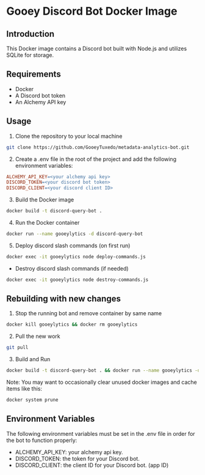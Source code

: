 # Gooey Discord Bot Docker Image

## Introduction

This Docker image contains a Discord bot built with Node.js and utilizes SQLite for storage.

## Requirements

- Docker
- A Discord bot token
- An Alchemy API key

## Usage

1. Clone the repository to your local machine

```bash
git clone https://github.com/GooeyTuxedo/metadata-analytics-bot.git
```

2. Create a .env file in the root of the project and add the following environment variables:

```makefile
ALCHEMY_API_KEY=<your alchemy api key>
DISCORD_TOKEN=<your discord bot token>
DISCORD_CLIENT=<your discord client ID>
```

3. Build the Docker image

```bash
docker build -t discord-query-bot .
```

4. Run the Docker container

```bash
docker run --name gooeylytics -d discord-query-bot
```

5. Deploy discord slash commands (on first run)

```bash
docker exec -it gooeylytics node deploy-commands.js
```

- Destroy discord slash commands (if needed) 
```bash
docker exec -it gooeylytics node destroy-commands.js
```

## Rebuilding with new changes

1. Stop the running bot and remove container by same name

```bash
docker kill gooeylytics && docker rm gooeylytics
```

2. Pull the new work

```bash
git pull
```

3. Build and Run

```bash
docker build -t discord-query-bot . && docker run --name gooeylytics -d discord-query-bot
```

Note: You may want to occasionally clear unused docker images and cache items like this:

```bash
docker system prune
```
 
## Environment Variables

The following environment variables must be set in the .env file in order for the bot to function properly:

- ALCHEMY_API_KEY: your alchemy api key.
- DISCORD_TOKEN: the token for your Discord bot.
- DISCORD_CLIENT: the client ID for your Discord bot. (app ID)